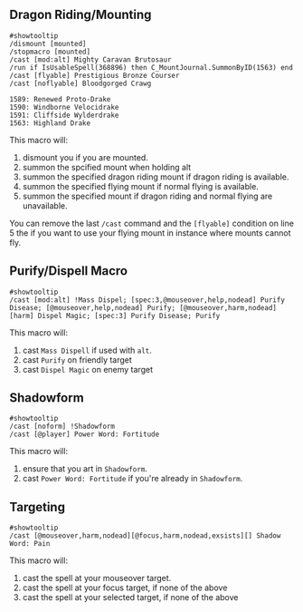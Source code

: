 ## Dragon Riding/Mounting

```
#showtooltip
/dismount [mounted]
/stopmacro [mounted]
/cast [mod:alt] Mighty Caravan Brutosaur
/run if IsUsableSpell(368896) then C_MountJournal.SummonByID(1563) end
/cast [flyable] Prestigious Bronze Courser
/cast [noflyable] Bloodgorged Crawg
 ```
 
```
1589: Renewed Proto-Drake
1590: Windborne Velocidrake
1591: Cliffside Wylderdrake
1563: Highland Drake
```

This macro will:
1. dismount you if you are mounted.
2. summon the spcified mount when holding alt
2. summon the specified dragon riding mount if dragon riding is available.
3. summon the specified flying mount if normal flying is available.
4. summon the specified mount if dragon riding and normal flying are unavailable.

You can remove the last `/cast` command and the `[flyable]` condition on line 5 the if you want to use your flying mount in instance where mounts cannot fly.

## Purify/Dispell Macro

```
#showtooltip
/cast [mod:alt] !Mass Dispel; [spec:3,@mouseover,help,nodead] Purify Disease; [@mouseover,help,nodead] Purify; [@mouseover,harm,nodead] [harm] Dispel Magic; [spec:3] Purify Disease; Purify
```

This macro will:
1. cast `Mass Dispell` if used with `alt`.
2. cast `Purify` on friendly target
3. cast `Dispel Magic` on enemy target

## Shadowform

```
#showtooltip
/cast [noform] !Shadowform
/cast [@player] Power Word: Fortitude
```

This macro will:
1. ensure that you art in `Shadowform`.
2. cast `Power Word: Fortitude` if you're already in `Shadowform`.

## Targeting

```
#showtooltip
/cast [@mouseover,harm,nodead][@focus,harm,nodead,exsists][] Shadow Word: Pain
```

This macro will:
1. cast the spell at your mouseover target.
2. cast the spell at your focus target, if none of the above
3. cast the spell at your selected target, if none of the above
